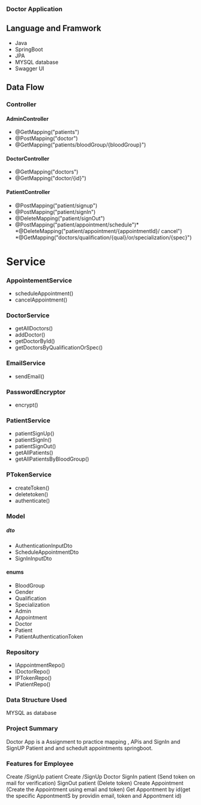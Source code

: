 ### Doctor Application 
## Language and Framwork
 * Java
 * SpringBoot
 * JPA
 *  MYSQL database
 *  Swagger UI
## Data Flow
### Controller
#### AdminController
* @GetMapping("patients")
* @PostMapping("doctor")
* @GetMapping("patients/bloodGroup/{bloodGroup}")

#### DoctorController
* @GetMapping("doctors")
* @GetMapping("doctor/{id}")
#### PatientController
*  @PostMapping("patient/signup")
* @PostMapping("patient/signIn")
* @DeleteMapping("patient/signOut")
* @PostMapping("patient/appointment/schedule")* *@DeleteMapping("patient/appointment/{appointmentId}/
  cancel")
*@GetMapping("doctors/qualification/{qual}/or/specialization/{spec}")
# Service
 ### AppointementService
 * scheduleAppointment()
 * cancelAppointment()
 ### DoctorService
 * getAllDoctors()
 * addDoctor()
 * getDoctorById()
 * getDoctorsByQualificationOrSpec()
 ### EmailService
 * sendEmail()
 ### PasswordEncryptor
 * encrypt()
 ### PatientService
 * patientSignUp()
 * patientSignIn()
 * patientSignOut()
 * getAllPatients()
 * getAllPatientsByBloodGroup()
 ### PTokenService
 * createToken()
 * deletetoken()
 * authenticate()
### Model
##### dto
* AuthenticationInputDto
* ScheduleAppointmentDto
* SignInInputDto
#### enums
* BloodGroup
* Gender
* Qualification
* Specialization
* Admin
* Appointment
* Doctor
* Patient
* PatientAuthenticationToken
### Repository
 * IAppointmentRepo()
 * IDoctorRepo()
 * IPTokenRepo()
 * IPatientRepo()
 
### Data Structure Used
 MYSQL as database
### Project Summary
Doctor App is a Assignment to practice mapping , APis and SignIn and SignUP Patient and and schedult appointments springboot.

### Features for Employee
Create /SignUp patient
Create /SignUp Doctor
SignIn patient (Send token on mail for verification)
SignOut patient (Delete token)
Create Appointment (Create the Appointment using email and token)
Get Appontment by id(get the specific AppontmentS by providin email, token and Appontment id)
